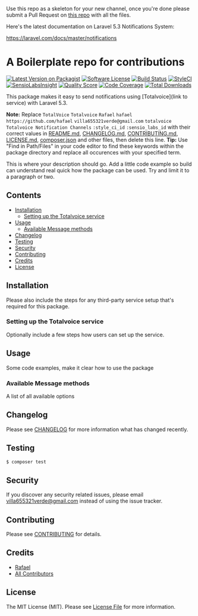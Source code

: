 Use this repo as a skeleton for your new channel, once you're done please submit a Pull Request on [this repo](https://github.com/laravel-notification-channels/new-channels) with all the files.

Here's the latest documentation on Laravel 5.3 Notifications System: 

https://laravel.com/docs/master/notifications

# A Boilerplate repo for contributions

[![Latest Version on Packagist](https://img.shields.io/packagist/v/laravel-notification-channels/totalvoice.svg?style=flat-square)](https://packagist.org/packages/laravel-notification-channels/totalvoice)
[![Software License](https://img.shields.io/badge/license-MIT-brightgreen.svg?style=flat-square)](LICENSE.md)
[![Build Status](https://img.shields.io/travis/laravel-notification-channels/totalvoice/master.svg?style=flat-square)](https://travis-ci.org/laravel-notification-channels/totalvoice)
[![StyleCI](https://styleci.io/repos/:style_ci_id/shield)](https://styleci.io/repos/:style_ci_id)
[![SensioLabsInsight](https://img.shields.io/sensiolabs/i/:sensio_labs_id.svg?style=flat-square)](https://insight.sensiolabs.com/projects/:sensio_labs_id)
[![Quality Score](https://img.shields.io/scrutinizer/g/laravel-notification-channels/totalvoice.svg?style=flat-square)](https://scrutinizer-ci.com/g/laravel-notification-channels/totalvoice)
[![Code Coverage](https://img.shields.io/scrutinizer/coverage/g/laravel-notification-channels/totalvoice/master.svg?style=flat-square)](https://scrutinizer-ci.com/g/laravel-notification-channels/totalvoice/?branch=master)
[![Total Downloads](https://img.shields.io/packagist/dt/laravel-notification-channels/totalvoice.svg?style=flat-square)](https://packagist.org/packages/laravel-notification-channels/totalvoice)

This package makes it easy to send notifications using [Totalvoice](link to service) with Laravel 5.3.

**Note:** Replace ```TotalVoice``` ```Totalvoice``` ```Rafael``` ```hafael``` ```https://github.com/hafael``` ```villa655321verde@gmail.com``` ```totalvoice``` ```Totalvoice Notification Channels``` ```:style_ci_id``` ```:sensio_labs_id``` with their correct values in [README.md](README.md), [CHANGELOG.md](CHANGELOG.md), [CONTRIBUTING.md](CONTRIBUTING.md), [LICENSE.md](LICENSE.md), [composer.json](composer.json) and other files, then delete this line.
**Tip:** Use "Find in Path/Files" in your code editor to find these keywords within the package directory and replace all occurences with your specified term.

This is where your description should go. Add a little code example so build can understand real quick how the package can be used. Try and limit it to a paragraph or two.



## Contents

- [Installation](#installation)
	- [Setting up the Totalvoice service](#setting-up-the-Totalvoice-service)
- [Usage](#usage)
	- [Available Message methods](#available-message-methods)
- [Changelog](#changelog)
- [Testing](#testing)
- [Security](#security)
- [Contributing](#contributing)
- [Credits](#credits)
- [License](#license)


## Installation

Please also include the steps for any third-party service setup that's required for this package.

### Setting up the Totalvoice service

Optionally include a few steps how users can set up the service.

## Usage

Some code examples, make it clear how to use the package

### Available Message methods

A list of all available options

## Changelog

Please see [CHANGELOG](CHANGELOG.md) for more information what has changed recently.

## Testing

``` bash
$ composer test
```

## Security

If you discover any security related issues, please email villa655321verde@gmail.com instead of using the issue tracker.

## Contributing

Please see [CONTRIBUTING](CONTRIBUTING.md) for details.

## Credits

- [Rafael](https://github.com/hafael)
- [All Contributors](../../contributors)

## License

The MIT License (MIT). Please see [License File](LICENSE.md) for more information.
